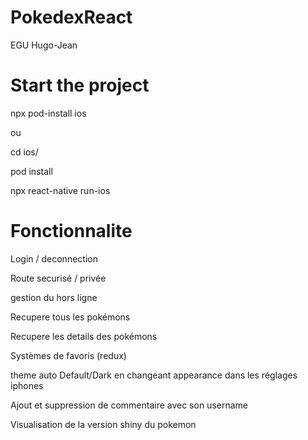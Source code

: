 # PokedexReact

EGU Hugo-Jean

# Start the project 

  npx pod-install ios 
  
ou

  cd ios/ 

  pod install

npx react-native run-ios


# Fonctionnalite

Login / deconnection 

Route securisé / privée

gestion du hors ligne

Recupere tous les pokémons

Recupere les details des pokémons

Systèmes de favoris (redux)

theme auto Default/Dark en changeant appearance dans les réglages iphones

Ajout et suppression de commentaire avec son username 

Visualisation de la version shiny du pokemon
